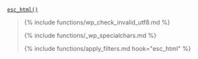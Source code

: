 <p><code><a href="https://developer.wordpress.org/reference/functions/esc_html/">esc_html()</a></code></p>

<blockquote>

{% include functions/wp_check_invalid_utf8.md %}

{% include functions/_wp_specialchars.md %}

{% include functions/apply_filters.md hook="esc_html" %}

</blockquote>
